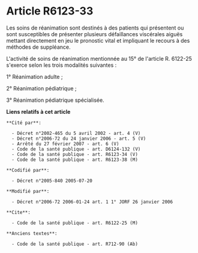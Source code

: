 # Article R6123-33

Les soins de réanimation sont destinés à des patients qui présentent ou sont susceptibles de présenter plusieurs défaillances
viscérales aiguës mettant directement en jeu le pronostic vital et impliquant le recours à des méthodes de suppléance.

L'activité de soins de réanimation mentionnée au 15° de l'article R. 6122-25 s'exerce selon les trois modalités suivantes :

1° Réanimation adulte ;

2° Réanimation pédiatrique ;

3° Réanimation pédiatrique spécialisée.

**Liens relatifs à cet article**

	**Cité par**:

	  - Décret n°2002-465 du 5 avril 2002 - art. 4 (V)
	  - Décret n°2006-72 du 24 janvier 2006 - art. 5 (V)
	  - Arrêté du 27 février 2007 - art. 6 (V)
	  - Code de la santé publique - art. D6124-132 (V)
	  - Code de la santé publique - art. R6123-34 (V)
	  - Code de la santé publique - art. R6123-38 (M)

	**Codifié par**:

	  - Décret n°2005-840 2005-07-20

	**Modifié par**:

	  - Décret n°2006-72 2006-01-24 art. 1 1° JORF 26 janvier 2006

	**Cite**:

	  - Code de la santé publique - art. R6122-25 (M)

	**Anciens textes**:

	  - Code de la santé publique - art. R712-90 (Ab)
